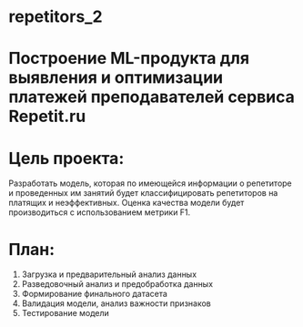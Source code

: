 # repetitors_2
# Построение ML-продукта для выявления и оптимизации платежей преподавателей сервиса Repetit.ru

# Цель проекта:
Разработать модель, которая по имеющейся информации о репетиторе и проведенных им занятий будет классифицировать репетиторов на платящих и неэффективных. Оценка качества модели будет производиться с использованием метрики F1.

# План:
1. Загрузка и предварительный анализ данных
2. Разведовочный анализ и предобработка данных
3. Формирование финального датасета
4. Валидация модели, анализ важности признаков
5. Тестирование модели
